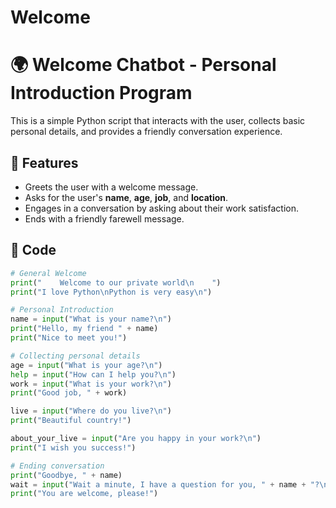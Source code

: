 # Welcome
# 🌍 Welcome Chatbot - Personal Introduction Program

This is a simple Python script that interacts with the user, collects basic personal details, and provides a friendly conversation experience.

## 📌 Features
- Greets the user with a welcome message.
- Asks for the user's **name**, **age**, **job**, and **location**.
- Engages in a conversation by asking about their work satisfaction.
- Ends with a friendly farewell message.

## 📝 Code
```python
# General Welcome
print("    Welcome to our private world\n    ")
print("I love Python\nPython is very easy\n")

# Personal Introduction
name = input("What is your name?\n")
print("Hello, my friend " + name)
print("Nice to meet you!")

# Collecting personal details
age = input("What is your age?\n")
help = input("How can I help you?\n")
work = input("What is your work?\n")
print("Good job, " + work)

live = input("Where do you live?\n")
print("Beautiful country!")

about_your_live = input("Are you happy in your work?\n")
print("I wish you success!")

# Ending conversation
print("Goodbye, " + name)
wait = input("Wait a minute, I have a question for you, " + name + "?\n")
print("You are welcome, please!")

